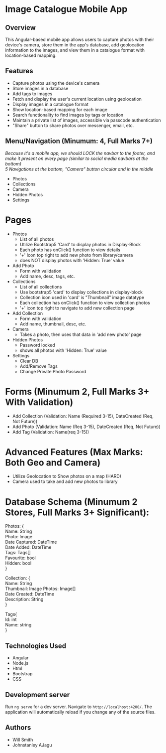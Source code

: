 # Image Catalogue Mobile App

## Overview
This Angular-based mobile app allows users to capture photos with their device's camera, store them in the app's database, add geolocation information to the images, and view them in a catalogue format with location-based mapping.

## Features
- Capture photos using the device's camera
- Store images in a database
- Add tags to images
- Fetch and display the user's current location using geolocation
- Display images in a catalogue format
- Show location-based mapping for each image
- Search functionality to find images by tags or location
- Maintain a private list of images, accessible via passcode authentication
- "Share" button to share photos over messenger, email, etc.


## Menu/Navigation (Minumum: 4, Full Marks 7+)
*Because it's a mobile app, we should LOCK the navbar to the footer, and make it present on every page (similar to social media navbars at the bottom)* \
*5 Navigations at the bottom, "Camera" button circular and in the middle* 
- Photos
- Collections
- Camera 
- Hidden Photos
- Settings

# Pages
- Photos
    - List of all photos
    - Utilize Bootstrap5 'Card' to display photos in Display-Block
    - Each photo has onClick() function to view details
    - '+' Icon top right to add new photo from library/camera
    - does NOT display photos with 'Hidden: True' value
- Add Photo
    - Form with validation
    - Add name, desc, tags, etc.
- Collections
    - List of all collections
    - Use bootstrap5 'card' to display collections in display-block
    - Collection icon used in 'card' is "Thumbnail" image datatype
    - Each collection has onClick() function to view collection photos
    - '+' icon top right to navigate to add new collection page
- Add Collection 
    - Form with validation
    - Add name, thumbnail, desc, etc.
- Camera
    - Takes a photo, then uses that data in 'add new photo' page
- Hidden Photos
    - Password locked
    - shows all photos with 'Hidden: True' value
- Settings
    - Clear DB
    - Add/Remove Tags
    - Change Private Photo Password


# Forms (Minumum 2, Full Marks 3+ With Validation)
- Add Collection (Validation: Name (Required 3-15), DateCreated (Req, Not Future))
- Add Photo (Validation: Name (Req 3-15), DateCreated (Req, Not Future))
- Add Tag (Validation: Name(req 3-15))

# Advanced Features (Max Marks: Both Geo and Camera)
- Utilize Geolocation to Show photos on a map (HARD)
- Camera used to take and add new photos to library

# Database Schema (Minumum 2 Stores, Full Marks 3+ Significant):
Photos: { \
    Name: String \
    Photo: Image \
	Date Captured: DateTime \
	Date Added: DateTime \
    Tags: Tags[] \
	Favourite: bool \
	Hidden: bool \
} 

Collection: {  \
    Name: String \
    Thumbnail: Image
	Photos: Image[] \
	Date Created: DateTime \
	Description: String \
}

Tags{ \
    Id: int \
    Name: string \
}

## Technologies Used
- Angular
- Node.js
- Html
- Bootstrap
- CSS

## Development server
Run `ng serve` for a dev server. Navigate to `http://localhost:4200/`. The application will automatically reload if you change any of the source files.

## Authors
- Will Smith
- Johnstanley AJagu


